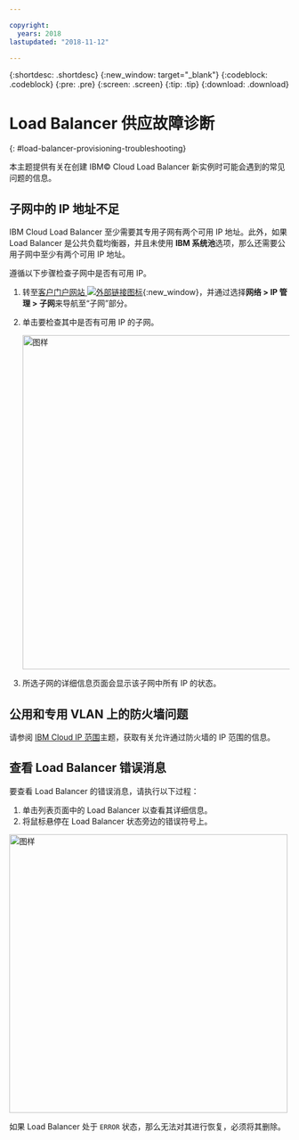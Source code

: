 ```yaml
---

copyright:
  years: 2018
lastupdated: "2018-11-12"

---
```


{:shortdesc: .shortdesc}
{:new_window: target="_blank"}
{:codeblock: .codeblock}
{:pre: .pre}
{:screen: .screen}
{:tip: .tip}
{:download: .download}

# Load Balancer 供应故障诊断
{: #load-balancer-provisioning-troubleshooting}

本主题提供有关在创建 IBM© Cloud Load Balancer 新实例时可能会遇到的常见问题的信息。

## 子网中的 IP 地址不足
IBM Cloud Load Balancer 至少需要其专用子网有两个可用 IP 地址。此外，如果 Load Balancer 是公共负载均衡器，并且未使用 **IBM 系统池**选项，那么还需要公用子网中至少有两个可用 IP 地址。 

遵循以下步骤检查子网中是否有可用 IP。

1. 转至[客户门户网站 ![外部链接图标](../../icons/launch-glyph.svg "外部链接图标")](https://control.softlayer.com){:new_window}，并通过选择**网络 > IP 管理 > 子网**来导航至“子网”部分。

2. 单击要检查其中是否有可用 IP 的子网。

	<img src="images/subnet_list.png" alt="图样" style="width: 600px;"/>
		
3. 所选子网的详细信息页面会显示该子网中所有 IP 的状态。

## 公用和专用 VLAN 上的防火墙问题
请参阅 [IBM Cloud IP 范围](/docs/infrastructure/hardware-firewall-dedicated?topic=hardware-firewall-dedicated-ibm-cloud-ip-ranges#ibm-cloud-ip-ranges)主题，获取有关允许通过防火墙的 IP 范围的信息。
 
## 查看 Load Balancer 错误消息
要查看 Load Balancer 的错误消息，请执行以下过程：

1. 单击列表页面中的 Load Balancer 以查看其详细信息。 
2. 将鼠标悬停在 Load Balancer 状态旁边的错误符号上。

<img src="images/lbaas_error_message.png" alt="图样" style="width: 500px;"/>

如果 Load Balancer 处于 `ERROR` 状态，那么无法对其进行恢复，必须将其删除。
